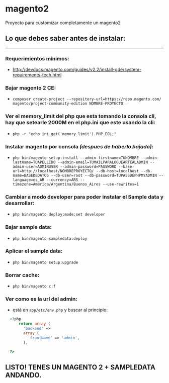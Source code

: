 # magento2
Proyecto para customizar completamente un magento2

## Lo que debes saber antes de instalar:
--------------------

### Requerimientos minimos:
+ http://devdocs.magento.com/guides/v2.2/install-gde/system-requirements-tech.html

### Bajar magento 2 CE:
+ `composer create-project --repository-url=https://repo.magento.com/ magento/project-community-edition NOMBRE-PROYECTO`

### Ver el memory_limit del php que esta tomando la consola cli, hay que setearle 2000M en el php.ini que este usando la cli:
+ `php -r "echo ini_get('memory_limit').PHP_EOL;"`

### Instalar magento por consola *(despues de haberlo bajado)*:
+ `php bin/magento setup:install --admin-firstname=TUNOMBRE --admin-lastname=TUAPELLIDO --admin-email=TUMAILPARALOGUEARTEALADMIN --admin-user=ADMINUSER --admin-password=PASSWORD --base-url=http://localhost/NOMBREPROYECTO/ --db-host=localhost --db-name=BASEDEDATOS --db-user=root --db-password=TUPASSDEPHPMYADMIN --language=es_AR --currency=ARS --timezone=America/Argentina/Buenos_Aires --use-rewrites=1`

### Cambiar a modo developer para poder instalar el Sample data y desarrollar:
+ `php bin/magento deploy:mode:set developer`

### Bajar sample data:
+ `php bin/magento sampledata:deploy`

### Aplicar el sample data:
+ `php bin/magento setup:upgrade`

### Borrar cache:
+ `php bin/magento c:f`

### Ver como es la url del admin:
+ está en  `app/etc/env.php` y buscar al principio:
```php
  <?php
      return array (
        'backend' =>
        array (
          'frontName' => 'admin',
        ),

  ?>
```


 LISTO! TENES UN MAGENTO 2 + SAMPLEDATA ANDANDO.
--------------------
